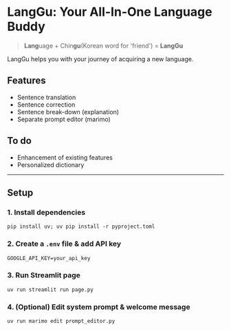 # LangGu: Your All-In-One Language Buddy
> **Lang**uage + Chin**gu**(Korean word for 'friend') = **LangGu**

LangGu helps you with your journey of acquiring a new language.

## Features
- Sentence translation
- Sentence correction
- Sentence break-down (explanation)
- Separate prompt editor (marimo)

## To do
- Enhancement of existing features
- Personalized dictionary

---

## Setup
### 1. Install dependencies
`pip install uv; uv pip install -r pyproject.toml`
### 2. Create a `.env` file & add API key
`GOOGLE_API_KEY=your_api_key`
### 3. Run Streamlit page
`uv run streamlit run page.py`
### 4. (Optional) Edit system prompt & welcome message
`uv run marimo edit prompt_editor.py`